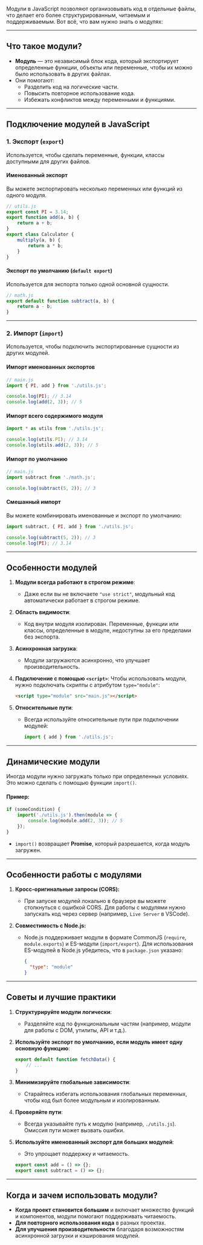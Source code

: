 Модули в JavaScript позволяют организовывать код в отдельные файлы, что делает его более структурированным, читаемым и поддерживаемым. Вот всё, что вам нужно знать о модулях:

---

## **Что такое модули?**

- **Модуль** — это независимый блок кода, который экспортирует определенные функции, объекты или переменные, чтобы их можно было использовать в других файлах.
- Они помогают:
    - Разделить код на логические части.
    - Повысить повторное использование кода.
    - Избежать конфликтов между переменными и функциями.

---

## **Подключение модулей в JavaScript**

### **1. Экспорт (`export`)**

Используется, чтобы сделать переменные, функции, классы доступными для других файлов.

#### **Именованный экспорт**

Вы можете экспортировать несколько переменных или функций из одного модуля.

```javascript
// utils.js
export const PI = 3.14;
export function add(a, b) {
    return a + b;
}
export class Calculator {
    multiply(a, b) {
        return a * b;
    }
}
```

#### **Экспорт по умолчанию (`default export`)**

Используется для экспорта только одной основной сущности.

```javascript
// math.js
export default function subtract(a, b) {
    return a - b;
}
```

---

### **2. Импорт (`import`)**

Используется, чтобы подключить экспортированные сущности из других модулей.

#### **Импорт именованных экспортов**

```javascript
// main.js
import { PI, add } from './utils.js';

console.log(PI); // 3.14
console.log(add(2, 3)); // 5
```

#### **Импорт всего содержимого модуля**

```javascript
import * as utils from './utils.js';

console.log(utils.PI); // 3.14
console.log(utils.add(2, 3)); // 5
```

#### **Импорт по умолчанию**

```javascript
// main.js
import subtract from './math.js';

console.log(subtract(5, 2)); // 3
```

#### **Смешанный импорт**

Вы можете комбинировать именованные и экспорт по умолчанию:

```javascript
import subtract, { PI, add } from './utils.js';

console.log(subtract(5, 2)); // 3
console.log(PI); // 3.14
```

---

## **Особенности модулей**

1. **Модули всегда работают в строгом режиме**:
    
    - Даже если вы не включаете `"use strict"`, модульный код автоматически работает в строгом режиме.
2. **Область видимости**:
    
    - Код внутри модуля изолирован. Переменные, функции или классы, определенные в модуле, недоступны за его пределами без экспорта.
3. **Асинхронная загрузка**:
    
    - Модули загружаются асинхронно, что улучшает производительность.
4. **Подключение с помощью `<script>`**: Чтобы использовать модули, нужно подключать скрипты с атрибутом `type="module"`:
    
    ```html
    <script type="module" src="main.js"></script>
    ```
    
5. **Относительные пути**:
    
    - Всегда используйте относительные пути при подключении модулей:
        
        ```javascript
        import { add } from './utils.js';
        ```
        

---

## **Динамические модули**

Иногда модули нужно загружать только при определенных условиях. Это можно сделать с помощью функции `import()`.

#### Пример:

```javascript
if (someCondition) {
    import('./utils.js').then(module => {
        console.log(module.add(2, 3)); // 5
    });
}
```

- `import()` возвращает **Promise**, который разрешается, когда модуль загружен.

---

## **Особенности работы с модулями**

1. **Кросс-оригинальные запросы (CORS):**
    
    - При запуске модулей локально в браузере вы можете столкнуться с ошибкой CORS. Для работы с модулями нужно запускать код через сервер (например, `Live Server` в VSCode).
2. **Совместимость с Node.js:**
    
    - Node.js поддерживает модули в формате CommonJS (`require`, `module.exports`) и ES-модули (`import/export`). Для использования ES-модулей в Node.js убедитесь, что в `package.json` указано:
        
        ```json
        {
          "type": "module"
        }
        ```
        

---

## **Советы и лучшие практики**

1. **Структурируйте модули логически**:
    
    - Разделяйте код по функциональным частям (например, модули для работы с DOM, утилиты, API и т.д.).
2. **Используйте экспорт по умолчанию, если модуль имеет одну основную функцию**:
    
    ```javascript
    export default function fetchData() {
        // ...
    }
    ```
    
3. **Минимизируйте глобальные зависимости**:
    
    - Старайтесь избегать использования глобальных переменных, чтобы код был более модульным и изолированным.
4. **Проверяйте пути**:
    
    - Всегда указывайте путь к модулю (например, `./utils.js`). Омиcсия пути может вызвать ошибки.
5. **Используйте именованный экспорт для больших модулей**:
    
    - Это упрощает поддержку и читаемость.
    
    ```javascript
    export const add = () => {};
    export const subtract = () => {};
    ```
    

---

## **Когда и зачем использовать модули?**

- **Когда проект становится большим** и включает множество функций и компонентов, модули помогают поддерживать читаемость.
- **Для повторного использования кода** в разных проектах.
- **Для улучшения производительности** благодаря возможностям асинхронной загрузки и кэширования модулей.